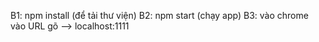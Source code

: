B1: npm install (để tải thư viện)
B2: npm start (chạy app)
B3: vào chrome vào URL gõ --> localhost:1111
